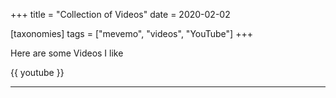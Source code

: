 +++
title = "Collection of Videos"
date = 2020-02-02

[taxonomies]
tags = ["mevemo", "videos", "YouTube"]
+++

Here are some Videos I like

{{ youtube }}



---


